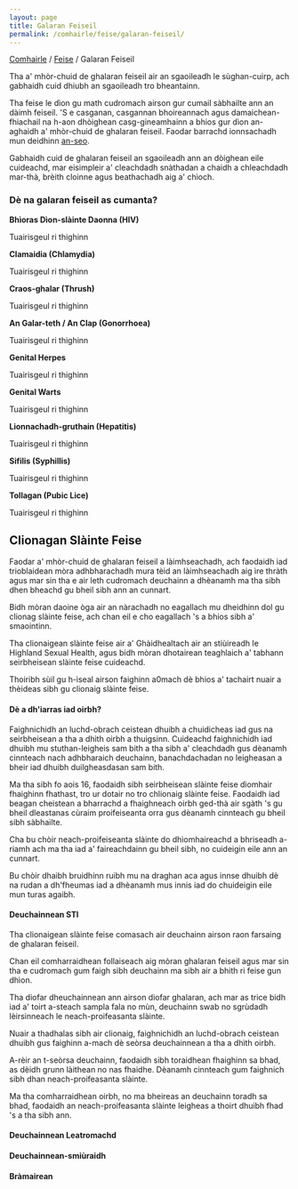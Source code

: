 ```yaml
---
layout: page
title: Galaran Feiseil
permalink: /comhairle/feise/galaran-feiseil/
---
```


[Comhairle]({{site.baseurl}}/comhairle/) / [Feise]({{site.baseurl}}/comhairle/feise) / Galaran Feiseil

Tha a' mhòr-chuid de ghalaran feiseil air an sgaoileadh
le sùghan-cuirp, ach gabhaidh cuid dhiubh an sgaoileadh tro bheantainn.

Tha feise le dìon gu math cudromach airson gur cumail sàbhailte ann an dàimh feiseil. 'S e casganan, casgannan bhoireannach agus damaichean-fhiachail na h-aon dhòighean casg-gineamhainn a bhios gur dìon an-aghaidh a' mhòr-chuid de ghalaran feiseil. Faodar barrachd ionnsachadh mun deidhinn [an-seo]({{site.baseurl}}/comhairle/feise/casg-gineamhainn).

Gabhaidh cuid de ghalaran feiseil an sgaoileadh ann an dòighean eile cuideachd, mar eisimpleir a' cleachdadh snàthadan a chaidh a chleachdadh mar-thà, brèith cloinne agus beathachadh aig a' chìoch.

### Dè na galaran feiseil as cumanta?

**Bhìoras Dìon-slàinte Daonna (HIV)**

Tuairisgeul ri thighinn

**Clamaidia (Chlamydia)**

Tuairisgeul ri thighinn

**Craos-ghalar (Thrush)**

Tuairisgeul ri thighinn

**An Galar-teth / An Clap (Gonorrhoea)**

Tuairisgeul ri thighinn

**Genital Herpes**

Tuairisgeul ri thighinn

**Genital Warts**

Tuairisgeul ri thighinn

**Lionnachadh-gruthain (Hepatitis)**

Tuairisgeul ri thighinn

**Sifilis (Syphillis)**

Tuairisgeul ri thighinn

**Tollagan (Pubic Lice)**

Tuairisgeul ri thighinn

## Clionagan Slàinte Feise

Faodar a' mhòr-chuid de ghalaran feiseil a làimhseachadh, ach faodaidh iad trioblaidean mòra adhbharachadh mura tèid an làimhseachadh aig ìre thràth agus mar sin tha e air leth cudromach deuchainn a dhèanamh ma tha sibh dhen bheachd gu bheil sibh ann an cunnart.

Bidh mòran daoine òga air an nàrachadh no eagallach mu dheidhinn dol gu clionag slàinte feise, ach chan eil e cho eagallach 's a bhios sibh a' smaointinn.

Tha clionaigean slàinte feise air a' Ghàidhealtach air an stiùireadh le Highland Sexual Health, agus bidh mòran dhotairean teaghlaich a' tabhann seirbheisean slàinte feise cuideachd.

Thoiribh sùil gu h-ìseal airson faighinn a0mach dè bhios a' tachairt nuair a thèideas sibh gu clionaig slàinte feise.

#### Dè a dh'iarras iad oirbh?

Faighnichidh an luchd-obrach ceistean dhuibh a chuidicheas iad gus na seirbheisean a tha a dhìth oirbh a thuigsinn. Cuideachd faighnichidh iad dhuibh mu stuthan-leigheis sam bith a tha sibh a' cleachdadh gus dèanamh cinnteach nach adhbharaich deuchainn, banachdachadan no leigheasan a bheir iad dhuibh duilgheasdasan sam bith.

Ma tha sibh fo aois 16, faodaidh sibh seirbheisean slàinte feise dìomhair fhaighinn fhathast, tro ur dotair no tro chlionaig slàinte feise. Faodaidh iad beagan cheistean a bharrachd a fhaighneach oirbh ged-thà air sgàth 's gu bheil dleastanas cùraim proifeiseanta orra gus dèanamh cinnteach gu bheil sibh sàbhailte.

Cha bu chòir neach-proifeiseanta slàinte do dhìomhaireachd a bhriseadh a-riamh ach ma tha iad a' faireachdainn gu bheil sibh, no cuideigin eile ann an cunnart.

Bu chòir dhaibh bruidhinn ruibh mu na draghan aca agus innse dhuibh dè na rudan a dh'fheumas iad a dhèanamh mus innis iad do chuideigin eile mun turas agaibh.

#### Deuchainnean STI

Tha clionaigean slàinte feise comasach air deuchainn airson raon farsaing de ghalaran feiseil.

Chan eil comharraidhean follaiseach aig mòran ghalaran feiseil agus mar sin tha e cudromach gum faigh sibh deuchainn ma sibh air a bhith ri feise gun dhìon.

Tha diofar dheuchainnean ann airson diofar ghalaran, ach mar as trice bidh iad a' toirt a-steach sampla fala no mùn, deuchainn swab no sgrùdadh lèirsinneach le neach-proifeasanta slàinte.

Nuair a thadhalas sibh air clionaig, faighnichidh an luchd-obrach ceistean dhuibh gus faighinn a-mach dè seòrsa deuchainnean a tha a dhìth oirbh.

A-rèir an t-seòrsa deuchainn, faodaidh sibh toraidhean fhaighinn sa bhad, as dèidh grunn làithean no nas fhaidhe. Dèanamh cinnteach gum faighnich sibh dhan neach-proifeasanta slàinte.

Ma tha comharraidhean oirbh, no ma bheireas an deuchainn toradh sa bhad, faodaidh an neach-proifeasanta slàinte leigheas a thoirt dhuibh fhad 's a tha sibh ann.

#### Deuchainnean Leatromachd

#### Deuchainnean-smiùraidh

#### Bràmairean
